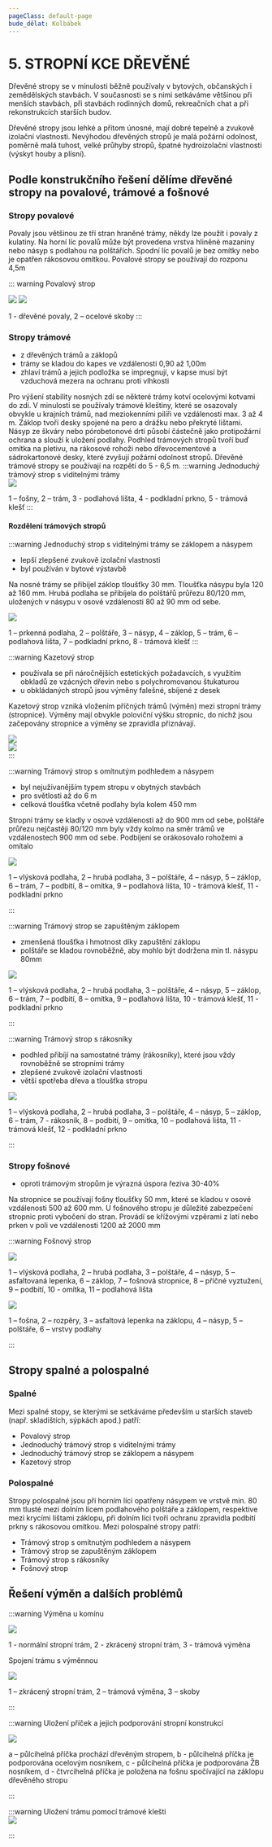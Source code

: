 ```yaml
---
pageClass: default-page
bude_dělat: Kolbábek
---
```

# 5. STROPNÍ KCE DŘEVĚNÉ

Dřevěné stropy se v minulosti běžně používaly v bytových, občanských i zemědělských stavbách. V současnosti se s nimi setkáváme většinou při menších stavbách, při stavbách rodinných domů, rekreačních chat a při rekonstrukcích starších budov.

Dřevěné stropy jsou lehké a přitom únosné, mají dobré tepelně a zvukově izolační vlastnosti. Nevýhodou dřevěných stropů je malá požární odolnost, poměrně malá tuhost, velké průhyby stropů, špatné hydroizolační vlastnosti (výskyt houby a plísní).

## Podle konstrukčního řešení dělíme dřevěné stropy na povalové, trámové a fošnové

### Stropy povalové

Povaly jsou většinou ze tří stran hraněné trámy, někdy lze použít i povaly z kulatiny. Na horní líc povalů může být provedena vrstva hliněné mazaniny nebo násyp s podlahou na polštářích. Spodní líc povalů je bez omítky nebo je opatřen rákosovou omítkou. Povalové stropy se používají do rozponu 4,5m

::: warning Povalový strop
<br>

<img class="centered_image" src="/images/pos/5/1.jpg" />

<img class="centered_image" src="/images/pos/5/2.jpg" />

1 - dřevěné povaly, 2 – ocelové skoby
:::

### Stropy trámové

- z dřevěných trámů a záklopů
- trámy se kladou do kapes ve vzdálenosti 0,90 až 1,00m
- zhlaví trámů a jejich podložka se impregnují, v kapse musí být vzduchová mezera na ochranu proti vlhkosti

Pro výšení stability nosných zdí se některé trámy kotví ocelovými kotvami do zdi. V minulosti se používaly trámové kleštiny, které se osazovaly obvykle u krajních trámů, nad meziokenními pilíři ve vzdálenosti max. 3 až 4 m. Záklop tvoří desky spojené na pero a drážku nebo překryté lištami. Násyp ze škváry nebo pórobetonové drti působí částečně jako protipožární ochrana a slouží k uložení podlahy. Podhled trámových stropů tvoří buď omítka na pletivu, na rákosové rohoži nebo dřevocementové a sádrokartonové desky, které zvyšují požární odolnost stropů. Dřevěné trámové stropy se používají na rozpětí do 5 - 6,5 m.
:::warning Jednoduchý trámový strop s viditelnými trámy
<br>
<img class="centered_image" src="/images/pos/5/3.jpg" />

1 – fošny, 2 – trám, 3 - podlahová lišta, 4 - podkladní prkno, 5 - trámová klešť
:::

#### Rozdělení trámových stropů

:::warning Jednoduchý strop s viditelnými trámy se záklopem a násypem
<br>

- lepší zlepšené zvukově izolační vlastnosti
- byl používán v bytové výstavbě

Na nosné trámy se přibíjel záklop tloušťky 30 mm. Tloušťka násypu byla 120 až 160 mm. Hrubá podlaha se přibíjela do polštářů průřezu 80/120 mm, uložených v násypu v osové vzdálenosti 80 až 90 mm od sebe.
<br>

<img class="centered_image" src="/images/pos/5/4.jpg" />

1 – prkenná podlaha, 2 – polštáře, 3 – násyp, 4 – záklop, 5 – trám, 6 – podlahová lišta, 7 – podkladní prkno, 8 - trámová klešť
:::

:::warning Kazetový strop

- používala se při náročnějších estetických požadavcích, s využitím obkladů ze vzácných dřevin nebo s polychromovanou štukaturou
- u obkládaných stropů jsou výměny falešné, sbíjené z desek

Kazetový strop vzniká vložením příčných trámů (výměn) mezi stropní trámy (stropnice). Výměny mají obvykle poloviční výšku stropnic, do nichž jsou začepovány stropnice a výměny se zpravidla přiznávají.

<img class="centered_image" src="/images/pos/5/5.jpg" />

<br>

<img class="centered_image" src="/images/pos/5/kazeta.jpg" />
<br>
:::

:::warning Trámový strop s omítnutým podhledem a násypem 

- byl nejužívanějším typem stropu v obytných stavbách
- pro světlosti až do 6 m 
- celková tloušťka včetně podlahy byla kolem 450 mm

Stropní trámy se kladly v osové vzdálenosti až do 900 mm od sebe, polštáře průřezu nejčastěji 80/120 mm byly vždy kolmo na směr trámů ve vzdálenostech 900 mm od sebe. Podbíjení se orákosovalo rohožemi a omítalo

<img class="centered_image" src="/images/pos/5/6.jpg" />

1 – vlýsková podlaha, 2 – hrubá podlaha, 3 – polštáře, 4 – násyp, 5 – záklop, 6 – trám,            7 – podbití, 8 – omítka, 9 – podlahová lišta, 10 - trámová klešť, 11 - podkladní prkno

:::

:::warning Trámový strop se zapuštěným záklopem 

- zmenšená tloušťka i hmotnost díky zapuštění záklopu
- polštáře se kladou rovnoběžně, aby mohlo být dodržena min tl. násypu 80mm

<img class="centered_image" src="/images/pos/5/7.jpg" />

1 – vlýsková podlaha, 2 – hrubá podlaha, 3 – polštáře, 4 – násyp, 5 – záklop, 6 – trám, 7 – podbití, 8 – omítka, 9 – podlahová lišta, 10 - trámová klešť, 11 - podkladní prkno

:::

:::warning Trámový strop s rákosníky 

- podhled přibíjí na samostatné trámy (rákosníky), které jsou vždy rovnoběžně se stropními trámy
- zlepšené zvukově izolační vlastnosti
- větší spotřeba dřeva a tloušťka stropu

<img class="centered_image" src="/images/pos/5/8.jpg" />

1 – vlýsková podlaha, 2 – hrubá podlaha, 3 – polštáře, 4 – násyp, 5 – záklop, 6 – trám, 7 - rákosník, 8 – podbití, 9 – omítka, 10 – podlahová lišta, 11 - trámová klešť, 12 - podkladní prkno

:::

### Stropy fošnové

- oproti trámovým stropům je výrazná úspora řeziva 30-40%

Na stropnice se používají fošny tloušťky 50 mm, které se kladou v osové vzdálenosti 500 až 600 mm. U fošnového stropu je důležité zabezpečení stropnic proti vybočení do stran. Provádí se křížovými vzpěrami z latí nebo prken v poli ve vzdálenosti 1200 až 2000 mm

:::warning Fošnový strop
<br>

<img class="centered_image" src="/images/pos/5/13.jpg" />

1 – vlýsková podlaha, 2 – hrubá podlaha, 3 – polštáře, 4 – násyp, 5 – asfaltovaná lepenka, 6 – záklop, 7 – fošnová stropnice, 8 – příčné vyztužení, 9 – podbití, 10 - omítka, 11 – podlahová lišta

<img class="centered_image" src="/images/pos/5/14.jpg" />

1 – fošna, 2 – rozpěry, 3 – asfaltová lepenka na záklopu, 4 – násyp, 5 – polštáře, 6 – vrstvy podlahy

:::

## Stropy spalné a polospalné

### Spalné

Mezi spalné stopy, se kterými se setkáváme především u starších staveb (např. skladištích, sýpkách apod.) patří:

- Povalový strop
- Jednoduchý trámový strop s viditelnými trámy
- Jednoduchý trámový strop se záklopem a násypem
- Kazetový strop

### Polospalné

Stropy polospalné jsou při horním líci opatřeny násypem ve vrstvě min. 80 mm tlusté mezi dolním lícem podlahového polštáře a záklopem, respektive mezi krycími lištami záklopu, při dolním líci tvoří ochranu zpravidla podbití prkny s rákosovou omítkou. Mezi polospalné stropy patří:

- Trámový strop s omítnutým podhledem a násypem
- Trámový strop se zapuštěným záklopem
- Trámový strop s rákosníky
- Fošnový strop

## Řešení výměn a dalších problémů

:::warning Výměna u komínu 
<br>

<img class="centered_image" src="/images/pos/5/9.jpg" />

1 - normální stropní trám, 2 - zkrácený stropní trám, 3 - trámová výměna

Spojení trámu s výměnnou

<img class="centered_image" src="/images/pos/5/10.jpg" />

1 – zkrácený stropní trám, 2 – trámová výměna, 3 – skoby

:::

:::warning Uložení příček a jejich podporování stropní konstrukcí 
<br>

<img class="centered_image" src="/images/pos/5/11.jpg" />

a – půlcihelná příčka prochází dřevěným stropem, b - půlcihelná příčka je podporována ocelovým nosníkem, c - půlcihelná příčka je podporována ŽB nosníkem, d - čtvrcihelná příčka je položena na fošnu spočívající na záklopu dřevěného stropu

:::

:::warning Uložení trámu pomocí trámové klešti
<br>
<img class="centered_image" src="/images/pos/5/12.jpg" />


:::